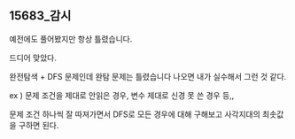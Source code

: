 <h2>15683_감시 </h2>

예전에도 풀어봤지만 항상 틀렸습니다.

드디어 맞았다.

완전탐색 + DFS 문제인데
완탐 문제는 틀렸습니다 나오면 내가 실수해서 그런 것 같다.<br>

ex ) 문제 조건을 제대로 안읽은 경우, 변수 제대로 신경 못 쓴 경우 등,,

문제 조건 하나씩 잘 따져가면서 DFS로 모든 경우에 대해 구해보고 사각지대의 최솟값을 구하면 된다.
